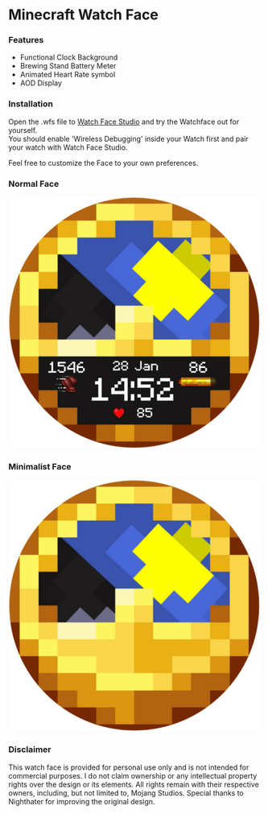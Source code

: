 # Minecraft Watch Face

### Features
- Functional Clock Background
- Brewing Stand Battery Meter
- Animated Heart Rate symbol
- AOD Display

### Installation
Open the .wfs file to [Watch Face Studio](https://developer.samsung.com/watch-face-studio/download.html) and try the Watchface out for yourself.   
You should enable 'Wireless Debugging' inside your Watch first and pair your watch with Watch Face Studio.

Feel free to customize the Face to your own preferences.

### Normal Face
<img src="Screenshot.png" width="500">

### Minimalist Face
<img src="Screenshot Minimalist.png" width="500">

### Disclaimer
This watch face is provided for personal use only and is not intended for commercial purposes. 
I do not claim ownership or any intellectual property rights over the design or its elements. 
All rights remain with their respective owners, including, but not limited to, Mojang Studios.
Special thanks to Nighthater for improving the original design.
